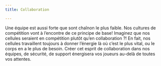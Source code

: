 ```yaml
---
title: Collaboration

---
```


Une équipe est aussi forte que sont chaînon le plus faible. Nos cultures de compétition vont à l’encontre de ce principe de base! Imaginez que nos cellules seraient en compétition plutôt qu’en collaboration ?! En fait, nos cellules travaillent toujours à donner l’énergie là où c’est le plus vital, ou le corps en a le plus de besoin. Créer cet esprit de collaboration dans nos équipes, de sécurité, de support énergisera vos joueurs au-delà de toutes vos attentes. 